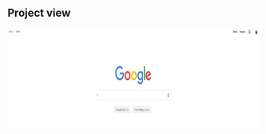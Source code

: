 ## Project view

<img src="https://raw.githubusercontent.com/burcaktezcan/GoogleHomePage-with-CSS/main/GoogleHomePage.PNG" weight=700 height=200></img>
